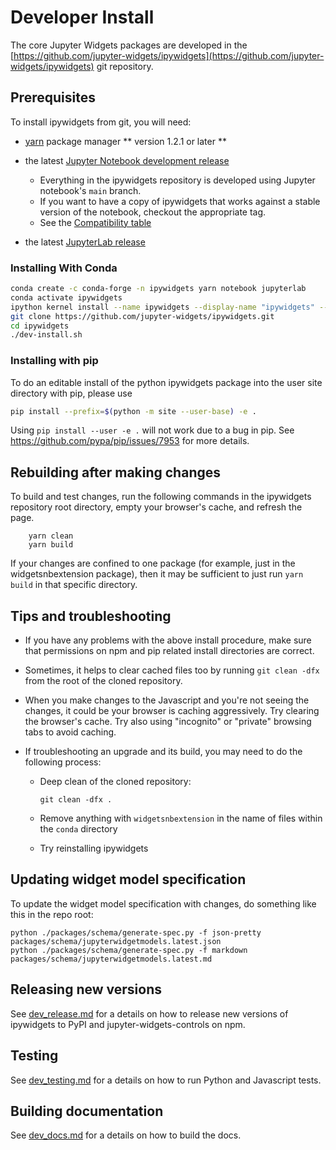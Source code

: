# Developer Install

The core Jupyter Widgets packages are developed in the
[https://github.com/jupyter-widgets/ipywidgets](https://github.com/jupyter-widgets/ipywidgets) git repository.

## Prerequisites

To install ipywidgets from git, you will need:

- [yarn](https://yarnpkg.com/) package manager ** version 1.2.1 or later **

- the latest [Jupyter Notebook development release](https://github.com/jupyter/notebook/releases)

  - Everything in the ipywidgets repository is developed using Jupyter
    notebook's `main` branch.
  - If you want to have a copy of ipywidgets that works against a stable
    version of the notebook, checkout the appropriate tag.
  - See the
    [Compatibility table](https://github.com/jupyter-widgets/ipywidgets#compatibility)

- the latest [JupyterLab release](https://github.com/jupyterlab/jupyterlab/releases)

### Installing With Conda

```bash
conda create -c conda-forge -n ipywidgets yarn notebook jupyterlab
conda activate ipywidgets
ipython kernel install --name ipywidgets --display-name "ipywidgets" --sys-prefix
git clone https://github.com/jupyter-widgets/ipywidgets.git
cd ipywidgets
./dev-install.sh
```

### Installing with pip

To do an editable install of the python ipywidgets package into the user site directory with pip, please use

```bash
pip install --prefix=$(python -m site --user-base) -e .
```

Using `pip install --user -e .` will not work due to a bug in pip. See https://github.com/pypa/pip/issues/7953 for more details.

## Rebuilding after making changes

To build and test changes, run the following commands in the ipywidgets repository root directory, empty your browser's cache, and refresh the page.

        yarn clean
        yarn build

If your changes are confined to one package (for example, just in the widgetsnbextension package), then it may be sufficient to just run `yarn build` in that specific directory.

## Tips and troubleshooting

- If you have any problems with the above install procedure, make sure that
  permissions on npm and pip related install directories are correct.

- Sometimes, it helps to clear cached files too by running `git clean -dfx`
  from the root of the cloned repository.

- When you make changes to the Javascript and you're not seeing the changes,
  it could be your browser is caching aggressively. Try clearing the browser's
  cache. Try also using "incognito" or "private" browsing tabs to avoid
  caching.

- If troubleshooting an upgrade and its build, you may need to do the
  following process:

  - Deep clean of the cloned repository:

    ```
    git clean -dfx .
    ```

  - Remove anything with `widgetsnbextension` in the name of files within
    the `conda` directory

  - Try reinstalling ipywidgets

## Updating widget model specification

To update the widget model specification with changes, do something like this in the repo root:

```
python ./packages/schema/generate-spec.py -f json-pretty packages/schema/jupyterwidgetmodels.latest.json
python ./packages/schema/generate-spec.py -f markdown packages/schema/jupyterwidgetmodels.latest.md
```

## Releasing new versions

See [dev_release.md](dev_release.md) for a details on how to release new versions of ipywidgets to PyPI and jupyter-widgets-controls on npm.

## Testing

See [dev_testing.md](dev_testing.md) for a details on how to run Python and Javascript tests.

## Building documentation

See [dev_docs.md](dev_docs.md) for a details on how to build the docs.
